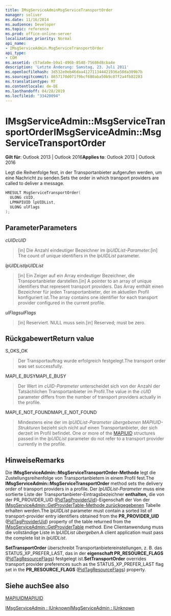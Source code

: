```yaml
---
title: IMsgServiceAdminMsgServiceTransportOrder
manager: soliver
ms.date: 11/16/2014
ms.audience: Developer
ms.topic: reference
ms.prod: office-online-server
localization_priority: Normal
api_name:
- IMsgServiceAdmin.MsgServiceTransportOrder
api_type:
- COM
ms.assetid: c57ada0e-b9a1-496b-8548-75686d8cba4e
description: 'Letzte Änderung: Samstag, 23. Juli 2011'
ms.openlocfilehash: 3d532e0eb46daa412711344421936a58da309b7b
ms.sourcegitcommit: 8657170d071f9bcf680aba50b9c07f2a4fb82283
ms.translationtype: MT
ms.contentlocale: de-DE
ms.lasthandoff: 04/28/2019
ms.locfileid: "33420094"
---
```

# <a name="imsgserviceadminmsgservicetransportorder"></a><span data-ttu-id="8f8fa-103">IMsgServiceAdmin::MsgServiceTransportOrder</span><span class="sxs-lookup"><span data-stu-id="8f8fa-103">IMsgServiceAdmin::MsgServiceTransportOrder</span></span>

  
  
<span data-ttu-id="8f8fa-104">**Gilt für**: Outlook 2013 | Outlook 2016</span><span class="sxs-lookup"><span data-stu-id="8f8fa-104">**Applies to**: Outlook 2013 | Outlook 2016</span></span> 
  
<span data-ttu-id="8f8fa-105">Legt die Reihenfolge fest, in der Transportanbieter aufgerufen werden, um eine Nachricht zu senden.</span><span class="sxs-lookup"><span data-stu-id="8f8fa-105">Sets the order in which transport providers are called to deliver a message.</span></span>
  
```cpp
HRESULT MsgServiceTransportOrder(
  ULONG cUID,
  LPMAPIUID lpUIDList,
  ULONG ulFlags    
);
```

## <a name="parameters"></a><span data-ttu-id="8f8fa-106">Parameter</span><span class="sxs-lookup"><span data-stu-id="8f8fa-106">Parameters</span></span>

 <span data-ttu-id="8f8fa-107">_cUID_</span><span class="sxs-lookup"><span data-stu-id="8f8fa-107">_cUID_</span></span>
  
> <span data-ttu-id="8f8fa-108">[in] Die Anzahl eindeutiger Bezeichner im _lpUIDList-Parameter._</span><span class="sxs-lookup"><span data-stu-id="8f8fa-108">[in] The count of unique identifiers in the  _lpUIDList_ parameter.</span></span> 
    
 <span data-ttu-id="8f8fa-109">_lpUIDList_</span><span class="sxs-lookup"><span data-stu-id="8f8fa-109">_lpUIDList_</span></span>
  
> <span data-ttu-id="8f8fa-110">[in] Ein Zeiger auf ein Array eindeutiger Bezeichner, die Transportanbieter darstellen.</span><span class="sxs-lookup"><span data-stu-id="8f8fa-110">[in] A pointer to an array of unique identifiers that represent transport providers.</span></span> <span data-ttu-id="8f8fa-111">Das Array enthält einen Bezeichner für jeden Transportanbieter, der im aktuellen Profil konfiguriert ist.</span><span class="sxs-lookup"><span data-stu-id="8f8fa-111">The array contains one identifier for each transport provider configured in the current profile.</span></span>
    
 <span data-ttu-id="8f8fa-112">_ulFlags_</span><span class="sxs-lookup"><span data-stu-id="8f8fa-112">_ulFlags_</span></span>
  
> <span data-ttu-id="8f8fa-113">[in] Reserviert. NULL muss sein.</span><span class="sxs-lookup"><span data-stu-id="8f8fa-113">[in] Reserved; must be zero.</span></span>
    
## <a name="return-value"></a><span data-ttu-id="8f8fa-114">Rückgabewert</span><span class="sxs-lookup"><span data-stu-id="8f8fa-114">Return value</span></span>

<span data-ttu-id="8f8fa-115">S_OK</span><span class="sxs-lookup"><span data-stu-id="8f8fa-115">S_OK</span></span> 
  
> <span data-ttu-id="8f8fa-116">Der Transportauftrag wurde erfolgreich festgelegt.</span><span class="sxs-lookup"><span data-stu-id="8f8fa-116">The transport order was set successfully.</span></span>
    
<span data-ttu-id="8f8fa-117">MAPI_E_BUSY</span><span class="sxs-lookup"><span data-stu-id="8f8fa-117">MAPI_E_BUSY</span></span> 
  
> <span data-ttu-id="8f8fa-118">Der Wert im  _cUID-Parameter_ unterscheidet sich von der Anzahl der Tatsächlichen Transportanbieter im Profil.</span><span class="sxs-lookup"><span data-stu-id="8f8fa-118">The value in the  _cUID_ parameter differs from the number of transport providers actually in the profile.</span></span> 
    
<span data-ttu-id="8f8fa-119">MAPI_E_NOT_FOUND</span><span class="sxs-lookup"><span data-stu-id="8f8fa-119">MAPI_E_NOT_FOUND</span></span> 
  
> <span data-ttu-id="8f8fa-120">Mindestens eine der im _lpUIDList-Parameter übergebenen MAPIUID-Strukturen_ bezieht sich nicht auf einen Transportanbieter, der sich derzeit im Profil befindet. [](mapiuid.md)</span><span class="sxs-lookup"><span data-stu-id="8f8fa-120">One or more of the [MAPIUID](mapiuid.md) structures passed in the  _lpUIDList_ parameter do not refer to a transport provider currently in the profile.</span></span> 
    
## <a name="remarks"></a><span data-ttu-id="8f8fa-121">Hinweise</span><span class="sxs-lookup"><span data-stu-id="8f8fa-121">Remarks</span></span>

<span data-ttu-id="8f8fa-122">Die **IMsgServiceAdmin::MsgServiceTransportOrder-Methode** legt die Zustellungsreihenfolge von Transportanbietern in einem Profil fest.</span><span class="sxs-lookup"><span data-stu-id="8f8fa-122">The **IMsgServiceAdmin::MsgServiceTransportOrder** method sets the delivery order of transport providers in a profile.</span></span> <span data-ttu-id="8f8fa-123">Der  _lpUIDList-Parameter_ muss eine sortierte Liste der Transportanbieter-Eintragsbezeichner **enthalten,** die von der PR_PROVIDER_UID ([PidTagProviderUid](pidtagprovideruid-canonical-property.md))-Eigenschaft der Von der [IMsgServiceAdmin::GetProviderTable-Methode zurückgegebenen](imsgserviceadmin-getprovidertable.md) Tabelle erhalten werden.</span><span class="sxs-lookup"><span data-stu-id="8f8fa-123">The  _lpUIDList_ parameter must contain a sorted list of transport-provider entry identifiers obtained from the **PR_PROVIDER_UID** ([PidTagProviderUid](pidtagprovideruid-canonical-property.md)) property of the table returned from the [IMsgServiceAdmin::GetProviderTable](imsgserviceadmin-getprovidertable.md) method.</span></span> <span data-ttu-id="8f8fa-124">Eine Clientanwendung muss die vollständige Liste in _lpUIDList übergeben._</span><span class="sxs-lookup"><span data-stu-id="8f8fa-124">A client application must pass the complete list in  _lpUIDList_.</span></span>
  
 <span data-ttu-id="8f8fa-125">**SetTransportOrder** überschreibt Transportanbietereinstellungen, z. B. das STATUS_XP_PREFER_LAST, das in der **eigenschaft PR_RESOURCE_FLAGS** ([PidTagResourceFlags](pidtagresourceflags-canonical-property.md)) festgelegt ist.</span><span class="sxs-lookup"><span data-stu-id="8f8fa-125">**SetTransportOrder** overrides transport provider preferences such as the STATUS_XP_PREFER_LAST flag set in the **PR_RESOURCE_FLAGS** ([PidTagResourceFlags](pidtagresourceflags-canonical-property.md)) property.</span></span> 
  
## <a name="see-also"></a><span data-ttu-id="8f8fa-126">Siehe auch</span><span class="sxs-lookup"><span data-stu-id="8f8fa-126">See also</span></span>



[<span data-ttu-id="8f8fa-127">MAPIUID</span><span class="sxs-lookup"><span data-stu-id="8f8fa-127">MAPIUID</span></span>](mapiuid.md)
  
[<span data-ttu-id="8f8fa-128">IMsgServiceAdmin : IUnknown</span><span class="sxs-lookup"><span data-stu-id="8f8fa-128">IMsgServiceAdmin : IUnknown</span></span>](imsgserviceadminiunknown.md)

